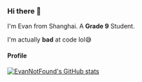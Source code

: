 ### Hi there 👋

I'm Evan from Shanghai. A **Grade 9** Student. 

I'm actually **bad** at code lol😅

#### Profile

[![EvanNotFound's GitHub stats](https://github-readme-stats.vercel.app/api?username=evannotfound&show_icons=true)](https://github.com/anuraghazra/github-readme-stats)



